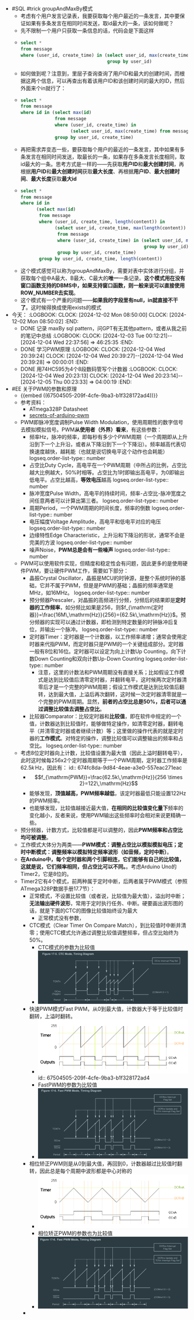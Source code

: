 - #SQL #trick groupAndMaxBy模式
	- 考虑有个用户发言记录表，我要获取每个用户最近的一条发言，其中要保证如果有多条发言在相同时间发送，取id最大的一条，该如何做呢？
	- 先不限制一个用户只获取一条信息的话，代码会是下面这样
	- ```SQL
	  select *
	  from message
	  where (user_id, create_time) in (select user_id, max(create_time) from message 
	                                   group by user_id)
	  ```
	- 如何做到呢？注意到，里层子查询查询了用户ID和最大的创建时间，而根据这两个信息，可以再查出有着该用户ID和该创建时间的最大的ID，然后外面来个in就行了：
	- ```SQL
	  select *
	  from message
	  where id in (select max(id)
	               from message
	               where (user_id, create_time) in
	                     (select user_id, max(create_time) from message group by user_id)
	               group by user_id, create_time)
	  
	  ```
	- 再把需求弄变态一些，要获取每个用户的最近的一条发言，其中如果有多条发言在相同时间发送，取最长的一条，如果存在多条发言长度相同，取id最大的一条。思考方式是一样的——先获取**用户ID**和**最大创建时间**，再根据**用户ID**和**最大创建时间**获取**最大长度**、再根据**用户ID**、**最大创建时间**、**最大长度**获取**最大id**
	- ```SQL
	  select *
	  from message
	  where id in
	        (select max(id)
	         from message
	         where (user_id, create_time, length(content)) in
	               (select user_id, create_time, max(length(content))
	                from message
	                where (user_id, create_time) in (select user_id, max(create_time) from message 
	                                                 group by user_id)
	                group by user_id, create_time)
	         group by user_id, create_time, length(content))
	  ```
	- 这个模式感觉可以称为groupAndMaxBy，需要对表中实体进行分组，并获取每个组中A最大、B最大、C最大的**唯一**一条记录。**这个模式用在没有窗口函数支持的DBMS中，如果支持窗口函数，则一般来说可以直接使用ROW_NUMBER去实现**。
	- 这个模式有一个严重的问题——**如果我的字段里有null，in就直接不干了**。这时候得换成使用exists的模式
- 今天：
  :LOGBOOK:
  CLOCK: [2024-12-02 Mon 08:50:00]
  CLOCK: [2024-12-02 Mon 08:50:02]
  :END:
	- DONE 记录 maxBy sql pattern，问GPT有无其他pattern，或者从我之前的笔记中总结
	  :LOGBOOK:
	  CLOCK: [2024-12-03 Tue 00:12:21]--[2024-12-04 Wed 22:37:56] =>  46:25:35
	  :END:
	- DONE 学习PWM原理
	  :LOGBOOK:
	  CLOCK: [2024-12-04 Wed 20:39:24]
	  CLOCK: [2024-12-04 Wed 20:39:27]--[2024-12-04 Wed 20:39:28] =>  00:00:01
	  :END:
	- DONE 用74HC595为4个8段数码管写个计数器
	  :LOGBOOK:
	  CLOCK: [2024-12-04 Wed 20:23:13]
	  CLOCK: [2024-12-04 Wed 20:23:14]--[2024-12-05 Thu 00:23:33] =>  04:00:19
	  :END:
- #EE 关于PWM的参数和原理
	- {{embed ((67504505-209f-4cfe-9ba3-b1f328172ad4))}}
	- 参考资料：
		- ATmega328P Datasheet
		- [secrets-of-arduino-pwm](https://docs.arduino.cc/tutorials/generic/secrets-of-arduino-pwm/)
	- PWM即脉冲宽度调制Pulse Width Modulation，使用周期性的数字信号去模拟模拟信号。PWM**从使用者（外界）看来**，有这些参数：
		- 频率Hz，脉冲的频率，即每秒有多少个PWM周期（一个周期即从上升沿到下一个上升沿，或者从下降沿到下一个下降沿）。频率越高代表切换速度越快，越耗能（也就是说切换电平这个动作也会耗能）
		  logseq.order-list-type:: number
		- 占空比Duty Cycle，高电平在一个PWM周期（中所占的比例，占空比越大比例越大，50%时相等。占空比为1时即输出高电平，为0即输出低电平。占空比越高，**等效电压**越高
		  logseq.order-list-type:: number
		- 脉冲宽度Pulse Width，高电平的持续时间，频率-占空比-脉冲宽度之间任意两者可以计算出第三者。
		  logseq.order-list-type:: number
		- 周期Period，一个PWM周期的时间长度，频率的倒数
		  logseq.order-list-type:: number
		- 电压幅度Voltage Amplitude，高电平和低电平对应的电压
		  logseq.order-list-type:: number
		- 边缘特性Edge Characteristic，上升沿和下降沿的形状，通常不会是完美的方波
		  logseq.order-list-type:: number
		- 噪声Noise，**PWM总是会有一些噪声**
		  logseq.order-list-type:: number
	- PWM可以使用软件实现，但精度和稳定性会有问题，因此更多的是使用硬件PWM，要让硬件PWM工作，需要如下部分：
		- 晶振Crystal Oscillator，晶振是MCU的时钟源，是整个系统时钟的基础，它并不属于PWM，但是是PWM的基础；晶振的频率通常是MHz，如16MHz。
		  logseq.order-list-type:: number
		- 预分频器Prescaler，对晶振的高频进行分频，分频后的结果即是**定时器的工作频率**，如分频比如果是256，则$f_{\mathrm{定时器}}=\frac{16M\,\mathrm{Hz}}{256}={62.5k\,\mathrm{Hz}}$。预分频器的实现可以通过计数器，即检测到特定数量的时钟脉冲后复位，并输出一个脉冲。
		  logseq.order-list-type:: number
		- 定时器Timer：定时器是一个计数器，以工作频率递增；通常会使用定时器来代指PWM，而定时器只是PWM的一个关键组成部分。定时器一般有8位和16位。定时器可以设定为向上计数Up Counting，向下计数Down Counting和双向计数Up-Down Counting
		  logseq.order-list-type:: number
			- 注意，这里的计数法和PWM周期没有直接关系；比如假设工作模式是达到比较值后清零定时器，并翻转电平，这时候两次定时器清零后才是一个完整的PWM周期；假设工作模式是达到比较值后翻转，达到最大值，上溢后再次翻转，这时候一次定时器清零就是一个完整的PWM周期。显然，**前者的占空比总是50%，后者可以通过调整比较值去调整占空比**。
		- 比较器Comparator：比较定时器和**比较值**，即在软件中规定的一个值，计数器达到比较值时，能够做特定操作，如清零定时器，翻转电平（并清零定时器或者继续计数）等；这里做的操作代表的就是定时器的**工作模式**。对特定的操作，调整比较值可以调整输出的频率和占空比。
		  logseq.order-list-type:: number
	- 考虑8位定时器向上计数，比较值设置为最大值（因此上溢时翻转电平），此时这时候每256x2个定时器周期等于一个PWM周期，定时器工作频率是${62.5k\,\mathrm{Hz}}$，因此有：
	  id:: 674fc8da-9d84-4eae-a3e0-557eac271eac
		- $$f_{\mathrm{PWM}}=\frac{62.5k\,\mathrm{Hz}}{256 \times 2}=122\,\mathrm{Hz}$$
		- 能够发现，**顶值越高，PWM频率越低**，该定时器最低只能设置122Hz的PWM频率。
		- 也能够发现，比较值越接近最大值，**在相同的比较值变化量下**频率的变化越小，反者来说，使用PWM输出这些频率时会相对来说更精确一些。
	- 预分频器，计数方式，比较值都是可以调整的，因此**PWM频率和占空比均可被调整**。
	- 工作模式大体分为两类——**PWM模式：调整占空比以模拟模拟电压；定时中断模式：调整频率以模拟特定频率波形（如音频，定时中断）**。
	- **在Arduino中，每个定时器和两个引脚相连，它们能够有自己的比较值，这就是说，它们频率相同，但占空比可以不同。**。考虑Arduino Uno的Timer2，它是8位的。
	- Timer2它有4个模式，前两种属于定时中断，后两者属于PWM模式（参照ATmega328P数据手册17.7节）：
		- 正常模式，不设置比较值（或者说，比较值为最大值），溢出时中断；**无法输出硬件波形**，常用于定时执行任务、中断。硬要画出波形图的话，就是下面的CTC的图像比较值始终设为最大
			- 正常模式没有参数，
		- CTC模式（Clear Timer On Compare Match），到比较值时中断并清零；使用CTC模式允许通过调整比较值调整频率，但占空比始终为50%。
			- CTC模式的参数为比较值
			- ![image.png](../assets/image_1733315481839_0.png)
		- 快速PWM模式Fast PWM，从0到最大值，计数器大于等于比较值时翻转，上溢时翻转。
			- ![pwm2.gif](../assets/pwm2_1733313798039_0.gif)
			  id:: 67504505-209f-4cfe-9ba3-b1f328172ad4
			- FastPWM的参数为比较值
			- ![image.png](../assets/image_1733315642720_0.png)
		- 相位矫正PWM则是从0到最大值，再回到0，计数器越过比较值时翻转，因此总是每个周期中波形都是中心对称的
			- ![pwm5.gif](../assets/pwm5_1733315850582_0.gif)
			- 相位矫正PWM的参数也为比较值
			- ![image.png](../assets/image_1733315868734_0.png)
		-